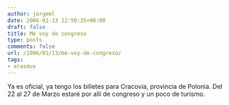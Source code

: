 ```yaml
---
author: jorgeml
date: 2006-01-13 12:50:35+00:00
draft: false
title: Me voy de congreso
type: posts
comments: false
url: /2006/01/13/me-voy-de-congreso/
tags:
- erasmus
---
```


Ya es oficial, ya tengo los billetes para Cracovia, provincia de Polonia. Del 22 al 27 de Marzo estaré por allí de congreso y un poco de turismo.
